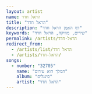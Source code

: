 ```yaml
---
layout: artist
name: הראל חדד
title: "הראל חדד"
description: "דף האמן הראל חדד"
keywords: "שירים, מוזיקה, הראל חדד"
permalink: /artists/הראל-חדד
redirect_from:
  - /artists/list/הראל חדד
  - /artists/הראל-חדד/
songs:
  - number: "32705"
    name: "המלך הוא עירום"
    album: "סינגלים"
    artist: "הראל חדד"
---
```

